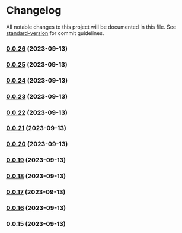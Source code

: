 # Changelog

All notable changes to this project will be documented in this file. See [standard-version](https://github.com/conventional-changelog/standard-version) for commit guidelines.

### [0.0.26](https://github.com/aaron-poplin/aaron-capgo/compare/0.0.25...0.0.26) (2023-09-13)

### [0.0.25](https://github.com/aaron-poplin/aaron-capgo/compare/0.0.24...0.0.25) (2023-09-13)

### [0.0.24](https://github.com/aaron-poplin/aaron-capgo/compare/0.0.23...0.0.24) (2023-09-13)

### [0.0.23](https://github.com/aaron-poplin/aaron-capgo/compare/0.0.22...0.0.23) (2023-09-13)

### [0.0.22](https://github.com/aaron-poplin/aaron-capgo/compare/0.0.21...0.0.22) (2023-09-13)

### [0.0.21](https://github.com/aaron-poplin/aaron-capgo/compare/0.0.20...0.0.21) (2023-09-13)

### [0.0.20](https://github.com/aaron-poplin/aaron-capgo/compare/0.0.19...0.0.20) (2023-09-13)

### [0.0.19](https://github.com/aaron-poplin/aaron-capgo/compare/0.0.18...0.0.19) (2023-09-13)

### [0.0.18](https://github.com/aaron-poplin/aaron-capgo/compare/0.0.17...0.0.18) (2023-09-13)

### [0.0.17](https://github.com/aaron-poplin/aaron-capgo/compare/0.0.16...0.0.17) (2023-09-13)

### [0.0.16](https://github.com/aaron-poplin/aaron-capgo/compare/0.0.15...0.0.16) (2023-09-13)

### 0.0.15 (2023-09-13)
